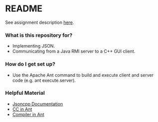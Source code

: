 # README #

See assignment description [here](http://pooh.poly.asu.edu/Cst420/Assigns/Assign3/assign3.html).

### What is this repository for? ###

* Implementing JSON.
* Communicating from a Java RMI server to a C++ GUI client.

### How do I get set up? ###

* Use the Apache Ant command to build and execute client and server code (e.g. ant execute.server).

### Helpful Material ###
* [Jsoncpp Documentation](http://jsoncpp.sourceforge.net/annotated.html) 
* [CC in Ant](http://ant-contrib.sourceforge.net/cpptasks/antdocs/CCTask.html)
* [Compiler in Ant](http://ant-contrib.sourceforge.net/cpptasks/antdocs/CompilerDef.html)